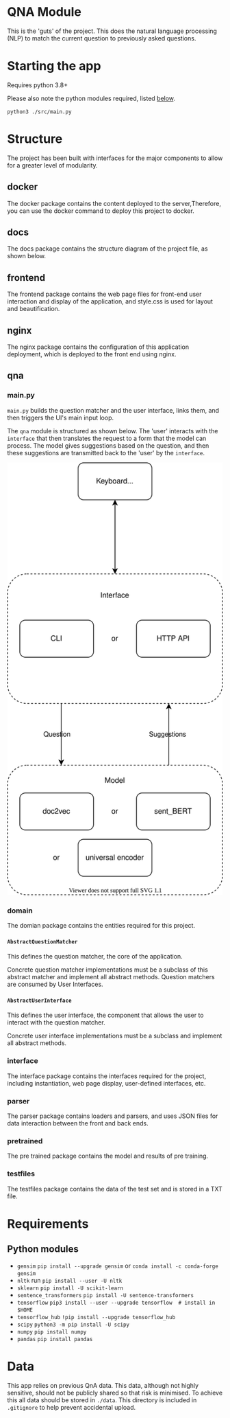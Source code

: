 # QNA Module

This is the 'guts' of the project. This does the natural language processing (NLP) to match the current question to previously asked questions.

# Starting the app

Requires python 3.8+

Please also note the python modules required, listed [below](#requirements).

```
python3 ./src/main.py
```

# Structure

The project has been built with interfaces for the major components to allow for a greater level of modularity.

## docker

The docker package contains the content deployed to the server,Therefore, you can use the docker command to deploy this project to docker.

##  docs

The docs package contains the structure diagram of the project file, as shown below.

## frontend

The frontend package contains the web page files for front-end user interaction and display of the application, and style.css is used for layout and beautification.

## nginx

The nginx package contains the configuration of this application deployment, which is deployed to the front end using nginx.

##  qna

### main.py

`main.py` builds the question matcher and the user interface, links them, and then triggers the UI's main input loop.

The `qna` module is structured as shown below. The 'user' interacts with the `interface` that then translates the request to a form that the model can process. The model gives suggestions based on the question, and then these suggestions are transmitted  back to the 'user' by the `interface`.

![Architecture](../docs/diagrams/qnaarchitecture.drawio.svg)

### domain

The domian package contains the entities required for this project.

#### `AbstractQuestionMatcher`

This defines the question matcher, the core of the application.

Concrete question matcher implementations must be a subclass of this abstract matcher and implement all abstract methods. Question matchers are consumed by User Interfaces.

#### `AbstractUserInterface`

This defines the user interface, the component that allows the user to interact with the question matcher.

Concrete user interface implementations must be a subclass and implement all abstract methods.

### interface

The interface package contains the interfaces required for the project, including instantiation, web page display, user-defined interfaces, etc.

### parser

The parser package contains loaders and parsers, and uses JSON files for data interaction between the front and back ends.

### pretrained

The pre trained package contains the model and results of pre training.

### testfiles

The testfiles package contains the data of the test set and is stored in a TXT file.

# Requirements

## Python modules

* `gensim`
  `pip install --upgrade gensim`
  or 
  `conda install -c conda-forge gensim`
* `nltk`
  run `pip install --user -U nltk`
* `sklearn`
  `pip install -U scikit-learn `
* `sentence_transformers`
  `pip install -U sentence-transformers`
* `tensorflow`
  `pip3 install --user --upgrade tensorflow  # install in $HOME`
* `tensorflow_hub`
  `!pip install --upgrade tensorflow_hub`
* `scipy`
  `python3 -m pip install -U scipy`
* `numpy`
  `pip install numpy`
* `pandas`
  `pip install pandas`
  
# Data

This app relies on previous QnA data. This data, although not highly sensitive, should not be publicly shared so that risk is minimised. To achieve this all data should be stored in `./data`. This directory is included in `.gitignore` to help prevent accidental upload.
